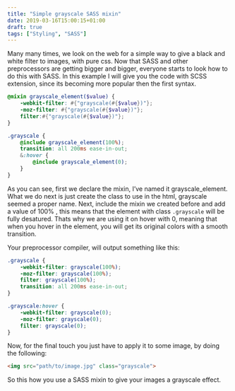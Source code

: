 ```yaml
---
title: "Simple grayscale SASS mixin"
date: 2019-03-16T15:00:15+01:00
draft: true
tags: ["Styling", "SASS"]
---
```


Many many times, we look on the web for a simple way to give a black and white filter to images, with pure css. Now that SASS and other preprocessors are getting bigger and bigger, everyone starts to look how to do this with SASS. In this example I will give you the code with SCSS extension, since its becoming more popular then the first syntax.

```scss
@mixin grayscale_element($value) {
    -webkit-filter: #{"grayscale(#{$value})"};
    -moz-filter: #{"grayscale(#{$value})"};
    filter:#{"grayscale(#{$value})"};
}

.grayscale {
    @include grayscale_element(100%);
    transition: all 200ms ease-in-out;
    &:hover {
        @include grayscale_element(0);
    }
}
```

As you can see, first we declare the mixin, I’ve named it grayscale_element. What we do next is just create the class to use in the html, grayscale seemed a proper name. Next, include the mixin we created before and add a value of 100% , this means that the element with class `.grayscale` will be fully desatured. Thats why we are using it on hover with 0, meaning that when you hover in the element, you will get its original colors with a smooth transition.

Your preprocessor compiler, will output something like this:

```css
.grayscale {
    -webkit-filter: grayscale(100%);
    -moz-filter: grayscale(100%);
    filter: grayscale(100%);
    transition: all 200ms ease-in-out;
}

.grayscale:hover {
    -webkit-filter: grayscale(0);
    -moz-filter: grayscale(0);
    filter: grayscale(0);
}
```

Now, for the final touch you just have to apply it to some image, by doing the following:

```html
<img src="path/to/image.jpg" class="grayscale">
```

So this how you use a SASS mixin to give your images a grayscale effect.